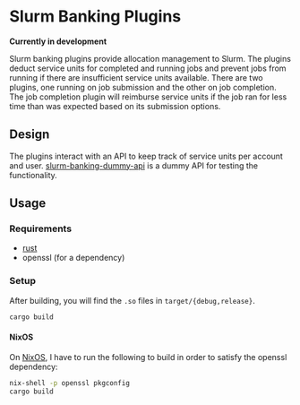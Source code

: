 # Slurm Banking Plugins

__Currently in development__

Slurm banking plugins provide allocation management to Slurm. The plugins deduct service units for completed and running jobs and prevent jobs from running if there are insufficient service units available. There are two plugins, one running on job submission and the other on job completion. The job completion plugin will reimburse service units if the job ran for less time than was expected based on its submission options.

## Design

The plugins interact with an API to keep track of service units per account and user. [slurm-banking-dummy-api](https://github.com/ucb-rit/slurm-banking-dummy-api) is a dummy API for testing the functionality.

## Usage

### Requirements
- [rust](https://www.rust-lang.org/)
- openssl (for a dependency)

### Setup
After building, you will find the `.so` files in `target/{debug,release}`.

```bash
cargo build
```

#### NixOS
On [NixOS](https://nixos.org), I have to run the following to build in order to satisfy the openssl dependency:

```bash
nix-shell -p openssl pkgconfig
cargo build
```
